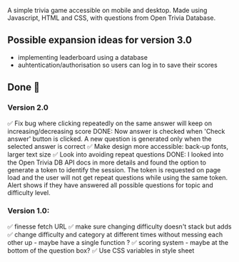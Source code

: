 A simple trivia game accessible on mobile and desktop. Made using Javascript, HTML and CSS, with questions from Open Trivia Database. 

## Possible expansion ideas for version 3.0
- implementing leaderboard using a database
- auhtentication/authorisation so users can log in to save their scores


## Done 💯
### Version 2.0
✅ Fix bug where clicking repeatedly on the same answer will keep on increasing/decreasing score
    DONE: Now answer is checked when 'Check answer' button is clicked. A new question is generated only when the selected answer is correct
✅ Make design more accessible: back-up fonts, larger text size
✅ Look into avoiding repeat questions
    DONE: I looked into the Open Trivia DB API docs in more details and found the option to generate a token to identify the session. The token is requested on page load and the user will not get repeat questions while using the same token. Alert shows if they have answered all possible questions for topic and difficulty level.
### Version 1.0:
✅ finesse fetch URL
    ✅ make sure changing difficulty doesn't stack but adds
    ✅ change difficulty and category at different times without messing each other up - maybe have a single function ?
✅ scoring system - maybe at the bottom of the question box?
✅ Use CSS variables in style sheet
